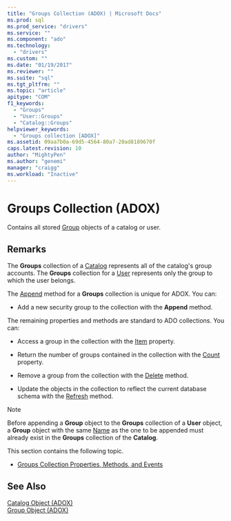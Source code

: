 ```yaml
---
title: "Groups Collection (ADOX) | Microsoft Docs"
ms.prod: sql
ms.prod_service: "drivers"
ms.service: ""
ms.component: "ado"
ms.technology:
  - "drivers"
ms.custom: ""
ms.date: "01/19/2017"
ms.reviewer: ""
ms.suite: "sql"
ms.tgt_pltfrm: ""
ms.topic: "article"
apitype: "COM"
f1_keywords: 
  - "Groups"
  - "User::Groups"
  - "Catalog::Groups"
helpviewer_keywords: 
  - "Groups collection [ADOX]"
ms.assetid: 09aa7b0a-69d5-4564-80a7-20ad8189670f
caps.latest.revision: 10
author: "MightyPen"
ms.author: "genemi"
manager: "craigg"
ms.workload: "Inactive"
---
```

# Groups Collection (ADOX)
Contains all stored [Group](../../../ado/reference/adox-api/group-object-adox.md) objects of a catalog or user.  
  
## Remarks  
 The **Groups** collection of a [Catalog](../../../ado/reference/adox-api/catalog-object-adox.md) represents all of the catalog's group accounts. The **Groups** collection for a [User](../../../ado/reference/adox-api/user-object-adox.md) represents only the group to which the user belongs.  
  
 The [Append](../../../ado/reference/adox-api/append-method-adox-groups.md) method for a **Groups** collection is unique for ADOX. You can:  
  
-   Add a new security group to the collection with the **Append** method.  
  
 The remaining properties and methods are standard to ADO collections. You can:  
  
-   Access a group in the collection with the [Item](../../../ado/reference/ado-api/item-property-ado.md) property.  
  
-   Return the number of groups contained in the collection with the [Count](../../../ado/reference/ado-api/count-property-ado.md) property.  
  
-   Remove a group from the collection with the [Delete](../../../ado/reference/adox-api/delete-method-adox-collections.md) method.  
  
-   Update the objects in the collection to reflect the current database schema with the [Refresh](../../../ado/reference/ado-api/refresh-method-ado.md) method.  
  
> [!NOTE]
>  Before appending a **Group** object to the **Groups** collection of a **User** object, a **Group** object with the same [Name](../../../ado/reference/adox-api/name-property-adox.md) as the one to be appended must already exist in the **Groups** collection of the **Catalog**.  
  
 This section contains the following topic.  
  
-   [Groups Collection Properties, Methods, and Events](../../../ado/reference/adox-api/groups-collection-properties-methods-and-events.md)  
  
## See Also  
 [Catalog Object (ADOX)](../../../ado/reference/adox-api/catalog-object-adox.md)   
 [Group Object (ADOX)](../../../ado/reference/adox-api/group-object-adox.md)
